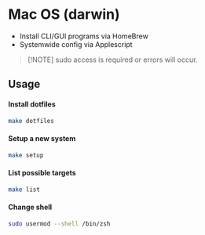 # Mac OS (darwin)

- Install CLI/GUI programs via HomeBrew
- Systemwide config via Applescript

> [!NOTE] sudo access is required or errors will occur.

## Usage

#### Install dotfiles

```bash
make dotfiles
```

#### Setup a new system

```bash
make setup
```

#### List possible targets

```bash
make list
```

#### Change shell

```bash
sudo usermod --shell /bin/zsh
```
